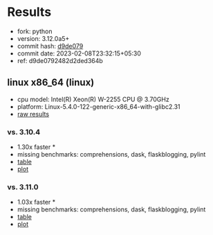 # Results

- fork: python
- version: 3.12.0a5+
- commit hash: [d9de079](https://github.com/python/cpython/commit/d9de079)
- commit date: 2023-02-08T23:32:15+05:30
- ref: d9de0792482d2ded364b

## linux x86_64 (linux)

- cpu model: Intel(R) Xeon(R) W-2255 CPU @ 3.70GHz
- platform: Linux-5.4.0-122-generic-x86_64-with-glibc2.31
- [raw results](bm-20230208-linux-x86_64-python-d9de0792482d2ded364b-3.12.0a5%2B-d9de079.json)

### vs. 3.10.4

- 1.30x faster \*
- missing benchmarks: comprehensions, dask, flaskblogging, pylint
- [table](bm-20230208-linux-x86_64-python-d9de0792482d2ded364b-3.12.0a5%2B-d9de079-vs-3.10.4.md)
- [plot](bm-20230208-linux-x86_64-python-d9de0792482d2ded364b-3.12.0a5%2B-d9de079-vs-3.10.4.png)

### vs. 3.11.0

- 1.03x faster \*
- missing benchmarks: comprehensions, dask, flaskblogging, pylint
- [table](bm-20230208-linux-x86_64-python-d9de0792482d2ded364b-3.12.0a5%2B-d9de079-vs-3.11.0.md)
- [plot](bm-20230208-linux-x86_64-python-d9de0792482d2ded364b-3.12.0a5%2B-d9de079-vs-3.11.0.png)

